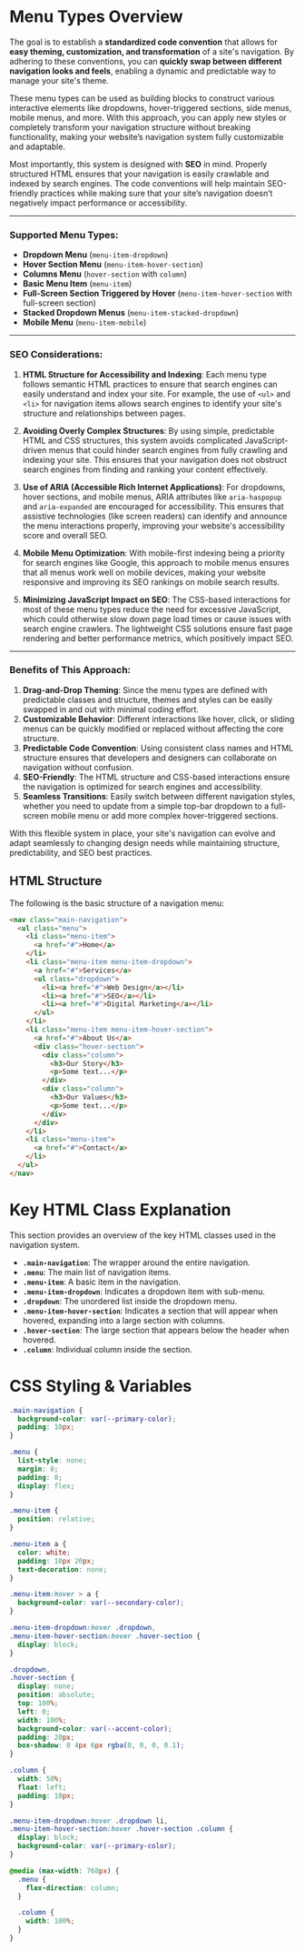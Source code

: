 # Menu Types Overview

The goal is to establish a **standardized code convention** that allows for **easy theming, customization, and transformation** of a site's navigation. By adhering to these conventions, you can **quickly swap between different navigation looks and feels**, enabling a dynamic and predictable way to manage your site's theme.

These menu types can be used as building blocks to construct various interactive elements like dropdowns, hover-triggered sections, side menus, mobile menus, and more. With this approach, you can apply new styles or completely transform your navigation structure without breaking functionality, making your website’s navigation system fully customizable and adaptable.

Most importantly, this system is designed with **SEO** in mind. Properly structured HTML ensures that your navigation is easily crawlable and indexed by search engines. The code conventions will help maintain SEO-friendly practices while making sure that your site’s navigation doesn’t negatively impact performance or accessibility.

---

### Supported Menu Types:
- **Dropdown Menu** (`menu-item-dropdown`)
- **Hover Section Menu** (`menu-item-hover-section`)
- **Columns Menu** (`hover-section` with `column`)
- **Basic Menu Item** (`menu-item`)
- **Full-Screen Section Triggered by Hover** (`menu-item-hover-section` with full-screen section)
- **Stacked Dropdown Menus** (`menu-item-stacked-dropdown`)
- **Mobile Menu** (`menu-item-mobile`)

---

### SEO Considerations:
1. **HTML Structure for Accessibility and Indexing**: Each menu type follows semantic HTML practices to ensure that search engines can easily understand and index your site. For example, the use of `<ul>` and `<li>` for navigation items allows search engines to identify your site's structure and relationships between pages.
   
2. **Avoiding Overly Complex Structures**: By using simple, predictable HTML and CSS structures, this system avoids complicated JavaScript-driven menus that could hinder search engines from fully crawling and indexing your site. This ensures that your navigation does not obstruct search engines from finding and ranking your content effectively.

3. **Use of ARIA (Accessible Rich Internet Applications)**: For dropdowns, hover sections, and mobile menus, ARIA attributes like `aria-haspopup` and `aria-expanded` are encouraged for accessibility. This ensures that assistive technologies (like screen readers) can identify and announce the menu interactions properly, improving your website's accessibility score and overall SEO.

4. **Mobile Menu Optimization**: With mobile-first indexing being a priority for search engines like Google, this approach to mobile menus ensures that all menus work well on mobile devices, making your website responsive and improving its SEO rankings on mobile search results.

5. **Minimizing JavaScript Impact on SEO**: The CSS-based interactions for most of these menu types reduce the need for excessive JavaScript, which could otherwise slow down page load times or cause issues with search engine crawlers. The lightweight CSS solutions ensure fast page rendering and better performance metrics, which positively impact SEO.

---

### Benefits of This Approach:
1. **Drag-and-Drop Theming**: Since the menu types are defined with predictable classes and structure, themes and styles can be easily swapped in and out with minimal coding effort.
2. **Customizable Behavior**: Different interactions like hover, click, or sliding menus can be quickly modified or replaced without affecting the core structure.
3. **Predictable Code Convention**: Using consistent class names and HTML structure ensures that developers and designers can collaborate on navigation without confusion.
4. **SEO-Friendly**: The HTML structure and CSS-based interactions ensure the navigation is optimized for search engines and accessibility.
5. **Seamless Transitions**: Easily switch between different navigation styles, whether you need to update from a simple top-bar dropdown to a full-screen mobile menu or add more complex hover-triggered sections.

With this flexible system in place, your site's navigation can evolve and adapt seamlessly to changing design needs while maintaining structure, predictability, and SEO best practices.





## HTML Structure

The following is the basic structure of a navigation menu:

```html
<nav class="main-navigation">
  <ul class="menu">
    <li class="menu-item">
      <a href="#">Home</a>
    </li>
    <li class="menu-item menu-item-dropdown">
      <a href="#">Services</a>
      <ul class="dropdown">
        <li><a href="#">Web Design</a></li>
        <li><a href="#">SEO</a></li>
        <li><a href="#">Digital Marketing</a></li>
      </ul>
    </li>
    <li class="menu-item menu-item-hover-section">
      <a href="#">About Us</a>
      <div class="hover-section">
        <div class="column">
          <h3>Our Story</h3>
          <p>Some text...</p>
        </div>
        <div class="column">
          <h3>Our Values</h3>
          <p>Some text...</p>
        </div>
      </div>
    </li>
    <li class="menu-item">
      <a href="#">Contact</a>
    </li>
  </ul>
</nav>
```

# Key HTML Class Explanation

This section provides an overview of the key HTML classes used in the navigation system.

- **`.main-navigation`**: The wrapper around the entire navigation.
- **`.menu`**: The main list of navigation items.
- **`.menu-item`**: A basic item in the navigation.
- **`.menu-item-dropdown`**: Indicates a dropdown item with sub-menu.
- **`.dropdown`**: The unordered list inside the dropdown menu.
- **`.menu-item-hover-section`**: Indicates a section that will appear when hovered, expanding into a large section with columns.
- **`.hover-section`**: The large section that appears below the header when hovered.
- **`.column`**: Individual column inside the section.


# CSS Styling & Variables

```css
.main-navigation {
  background-color: var(--primary-color);
  padding: 10px;
}

.menu {
  list-style: none;
  margin: 0;
  padding: 0;
  display: flex;
}

.menu-item {
  position: relative;
}

.menu-item a {
  color: white;
  padding: 10px 20px;
  text-decoration: none;
}

.menu-item:hover > a {
  background-color: var(--secondary-color);
}

.menu-item-dropdown:hover .dropdown,
.menu-item-hover-section:hover .hover-section {
  display: block;
}

.dropdown,
.hover-section {
  display: none;
  position: absolute;
  top: 100%;
  left: 0;
  width: 100%;
  background-color: var(--accent-color);
  padding: 20px;
  box-shadow: 0 4px 6px rgba(0, 0, 0, 0.1);
}

.column {
  width: 50%;
  float: left;
  padding: 10px;
}

.menu-item-dropdown:hover .dropdown li,
.menu-item-hover-section:hover .hover-section .column {
  display: block;
  background-color: var(--primary-color);
}

@media (max-width: 768px) {
  .menu {
    flex-direction: column;
  }

  .column {
    width: 100%;
  }
}
```
